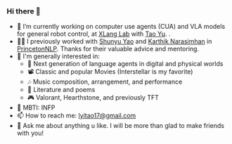### Hi there 👋

- 🔭 I’m currently working on computer use agents (CUA) and VLA models for general robot control, at [XLang Lab](https://xlang.ai/team) with [Tao Yu](https://taoyds.github.io/). .
- 🧑‍💼 I previously worked with [Shunyu Yao](https://ysymyth.github.io/) and [Karthik Narasimhan](https://www.cs.princeton.edu/~karthikn/) in [PrincetonNLP](https://princeton-nlp.github.io/). Thanks for their valuable advice and mentoring.
- 💖 I'm generally interested in:
  - 🐬 Next generation of language agents in digital and physical worlds
  - 📽️ Classic and popular Movies (Interstellar is my favorite)
  - 🎶 Music composition, arrangement, and performance
  - 📖 Literature and poems
  - 🎮 Valorant, Hearthstone, and previously TFT
- 🦋 MBTI: INFP
- 📫 How to reach me: lyitao17@gmail.com
- 💬 Ask me about anything u like. I will be more than glad to make friends with you!
<!--
**taogoddd/taogoddd** is a ✨ _special_ ✨ repository because its `README.md` (this file) appears on your GitHub profile.

Here are some ideas to get you started:

- 🌱 I’m currently learning ...
- 👯 I’m looking to collaborate on ...
- 🤔 I’m looking for help with ...
- 💬 Ask me about ...

- 😄 Pronouns: ...
- ⚡ Fun fact: ...
-->
